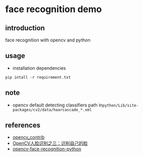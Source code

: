 # face recognition demo

## introduction

face recognition with opencv and python

## usage

- installation dependencies
```
pip intall -r requirement.txt
```

## note

- opencv default detecting classifiers path in`python/Lib/site-packages/cv2/data/haarcascade_*.xml`

## references

- [opencv_contrib](https://github.com/opencv/opencv_contrib)
- [OpenCV人脸识别之三：识别自己的脸](http://6xiaolong.cn/?p=85)
- [opencv-face-recognition-python](https://github.com/informramiz/opencv-face-recognition-python/blob/master/OpenCV-Face-Recognition-Python.py)

